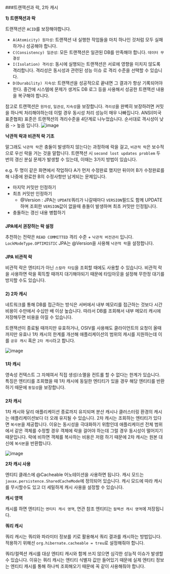 ###트랜잭션과 락, 2차 캐시

**1) 트랜잭션과 락**

트랜잭션은 `ACID`를 보장해야합니다.

- `A(Atomicity) 원자성`: 트랜잭션 내 실행한 작업들을 마치 하나인 것처럼 모두 실패하거나 성공해야 합니다.
- `C(Consistency) 일관성`: 모든 트랜잭션은 일관된 DB를 만족해야 합니다. `데이터 무결성`
- `I(Isolation) 격리성`: 동시에 실행되는 트랜잭션은 서로에 영향을 미치지 않도록 격리합니다. 격리성은 동시성과 관련된 성능 이슈
로 격리 수준을 선택할 수 있습니다. 
- `D(Durability) 지속성`: 트랜잭션을 성공적으로 끝내면 그 결과가 항상 기록되어야 한다. 중간에 시스템에 문제가 생겨도 
DB 로그 등을 사용해서 성공한 트랜잭션 내용을 복구해야 합니다.

참고로 트랜잭션은 `원자성`, `일관성`, `지속성`을 보장합니다. `격리성`을 완벽히 보장하려면 커밋을 하나씩 처리해야하는데
이럴 경우 동시성 처리 성능이 매우 나빠집니다. ANSI(미국표준협회) 표준은 트랜잭션의 격리수준을 4단계로 나누었습니다. 
순서대로 격시성이 낮음 -> 높음 입니다.
![image](https://user-images.githubusercontent.com/61368705/132099286-31f86c17-7403-4315-9a30-7d30139ead5f.png)

**낙관적 락과 비관적 락 기초**

말그래도 `낙관적 락`은 충둘이 발생하지 않는다는 과정하에 락을 걸고, `비관적 락`은 보수적으로 우선 락을 거는 것을 말합니다.
트랜잭션 시 `second lost updates problem` 두 번의 갱신 분실 문제가 발생할 수 있는데, 이때는 3가지 방법이 있습니다.

e.g. 두 명이 같은 화면에서 작업하다 A가 먼저 수정완료 했지만 뒤이어 B가 수정완료를 해 나중에 완료한 B의 수정사항만 남게되는 
문제입니다.

- 마지막 커밋만 인정하기
- 최초 커밋만 인정하기 
  - @Version : JPA는 `UPDATE`쿼리가 나갈때마다 `VERSION`필드도 함께 UPDATE 하며 조회한 `VERSION`값이 없을때 충돌이 발생하며
  최초 커밋만 인정됩니다.
- 충돌하는 갱신 내용 병합하기
###

**JPA에서 권장하는 락 설정**

추천하는 전략은 `READ COMMITTED` 격리 수준 + `낙관적 버전관리` 입니다. `LockModeType.OPTIMISTIC`
JPA는 @Version을 사용해 `낙관적 락`을 설정합니다.
###

**JPA 비관적 락**

비관적 락은 엔티티가 아닌 `스칼라 타입`을 조회할 때에도 사용할 수 있습니다. 비관적 락을 사용하면 락을 획득할 때까지
대기해야되기 때문에 타임아웃을 설정해 무한정 대기를 방지할 수도 있습니다.
###

**2) 2차 캐시**

네트워크를 통해 DB를 접근하는 방식은 서버에서 내부 메모리를 접근하는 것보다 시간비용이 수만에서 수십만 배 이상 높습니다.
따라서 DB를 조회해서 내부 메모리 캐시에 저장해두면 비용을 아낄 수 있습니다. 

트랜잭션이 종료될 때까지만 유효하거나, OSIV를 사용해도 클라이언트의 요청이 올때까지만 유효나 1차 캐시의 한계를
개선해 애플리케이션의 범위의 캐시를 지원하는데 이를 `공유 캐시` 혹은 `2차 캐시`라고 합니다. 

![image](https://user-images.githubusercontent.com/61368705/132118210-52336d38-29d8-4775-bb48-b1dd1cc91b49.png)
###

**1차 캐시**

영속성 컨텍스트 그 자체여서 직접 생성/소멸을 컨트롤 할 수 없다는 한계가 있습니다. 특징은 엔티티를 조회했을 때 1차 캐시에 동일한
엔티티가 있을 경우 해당 엔티티를 반환하기 때문에 `동일성`을 보장합니다. 
###

**2차 캐시**

1차 캐시와 달리 애플리케이션 종료까지 유지되며 분산 캐시나 클러스터링 환경의 캐시는 애플리케이션보다 더 오래 유지될 수 있습니다.
2차 캐시는 조회하는 엔티티가 있다면 `복사본`을 제공합니다. 이유는 동시성을 극대화하기 위함인데 애플리케이션 전체 범위에서 같은 
객체를 수정할 경우 객체에 락을 걸어야 하는데 그럴 경우 동시성이 떨어지기 때문입니다. 락에 비하면 객체를 복사하는 비용은 저렴
하기 때문에 2차 캐시는 원본 대신에 `복사본`을 반환합니다. 

![image](https://user-images.githubusercontent.com/61368705/132118331-0175cbe0-046b-4569-8f12-f7edde4e85a6.png)

**2차 캐시 사용**

엔티티 클래스에 @Cacheable 어노테이션을 사용하면 됩니다. 캐시 모드는 `javax.persistence.SharedCacheMode`에 정의되어 있습니다.
캐시 모드에 따라 캐시를 무시할수도 있고 더 세밀하게 캐시 사용을 설정할 수 있습니다.

**캐시 영역**

캐시를 하면 엔티티는 `엔티티 캐시 영역`, 연관 참조 엔티티는 `컬렉션 캐시 영역`에 저장됩니다.

**쿼리 캐시**

쿼리 캐시는 쿼리와 파라미터 정보를 키로 활용해서 쿼리 결과를 캐시하는 방법입니다. 적용하기 위해선
`org.hibernate.cacheable = treu`로 설정해줘야 합니다.

쿼리/컬렉션 캐시를 대상 엔티티 캐시와 함께 쓰지 않으면 심각한 성능적 이슈가 발생할 수 있습니다. 이유는 쿼리 캐시는 엔티티 식별자 값만
들어있기 때문에 실제 엔티티 정보는 엔티티 캐시를 통해 하나씩 조회해오기 때문에 꼭 같이 사용해줘야 합니다.   